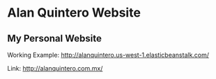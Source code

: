 # Alan Quintero Website

## My Personal Website

Working Example: http://alanquintero.us-west-1.elasticbeanstalk.com/

Link: http://alanquintero.com.mx/




